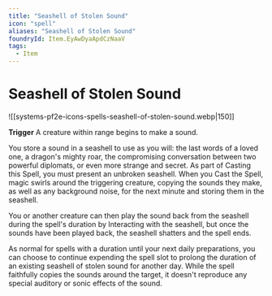```yaml
---
title: "Seashell of Stolen Sound"
icon: "spell"
aliases: "Seashell of Stolen Sound"
foundryId: Item.EyAwDyaApdCzNaaV
tags:
  - Item
---
```


# Seashell of Stolen Sound
![[systems-pf2e-icons-spells-seashell-of-stolen-sound.webp|150]]

**Trigger** A creature within range begins to make a sound.

You store a sound in a seashell to use as you will: the last words of a loved one, a dragon's mighty roar, the compromising conversation between two powerful diplomats, or even more strange and secret. As part of Casting this Spell, you must present an unbroken seashell. When you Cast the Spell, magic swirls around the triggering creature, copying the sounds they make, as well as any background noise, for the next minute and storing them in the seashell.

You or another creature can then play the sound back from the seashell during the spell's duration by Interacting with the seashell, but once the sounds have been played back, the seashell shatters and the spell ends.

As normal for spells with a duration until your next daily preparations, you can choose to continue expending the spell slot to prolong the duration of an existing seashell of stolen sound for another day. While the spell faithfully copies the sounds around the target, it doesn't reproduce any special auditory or sonic effects of the sound.
